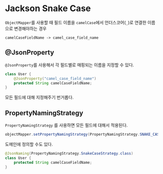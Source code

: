 # Jackson Snake Case

`ObjectMapper`를 사용할 때 필드 이름을 `camelCase`에서 언더스코어(`_`)로 연결한 이름으로 변경해야하는 경우

    camelCaseFieldName -> camel_case_field_name

## @JsonProperty

`@JsonProperty`를 사용해서 각 필드별로 매핑되는 이름을 지정할 수 있다.

```java
class User {
    @JsonProperty("camel_case_field_name")
    protected String camelCaseFieldName;
}
```

모든 필드에 대해 지정해주기 번거롭다.

## PropertyNamingStrategy

`PropertyNamingStrategy` 를 사용하면 모든 필드에 대해서 적용된다.

```java
objectMapper.setPropertyNamingStrategy(PropertyNamingStrategy.SNAKE_CASE);
```

도메인에 정의할 수도 있다.

```java
@JsonNaming(PropertyNamingStrategy.SnakeCaseStrategy.class)
class User {
    protected String camelCaseFieldName;
}
```

